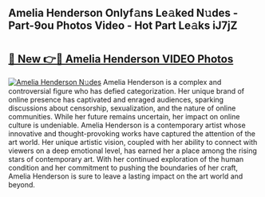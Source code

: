 ## Amelia Henderson Onlyf𝚊ns Le𝚊ked N𝚞des - Part-9ou Photos Video - Hot Part Le𝚊ks iJ7jZ

# <h2><a href="http://ab27876.deff.icu/?id=Amelia+Henderson">🔗 New 👉🔴 Amelia Henderson VIDEO Photos</a></h2>

[![Amelia Henderson N𝚞des](https://i.imgur.com/rIISA9y.gif)](http://ab27876.deff.icu/?id=Amelia+Henderson)
Amelia Henderson is a complex and controversial figure who has defied categorization. Her unique brand of online presence has captivated and enraged audiences, sparking discussions about censorship, sexualization, and the nature of online communities. While her future remains uncertain, her impact on online culture is undeniable. Amelia Henderson is a contemporary artist whose innovative and thought-provoking works have captured the attention of the art world. Her unique artistic vision, coupled with her ability to connect with viewers on a deep emotional level, has earned her a place among the rising stars of contemporary art. With her continued exploration of the human condition and her commitment to pushing the boundaries of her craft, Amelia Henderson is sure to leave a lasting impact on the art world and beyond.
